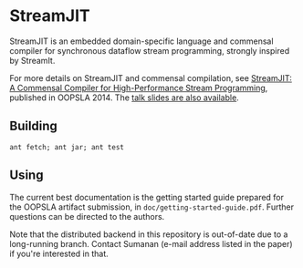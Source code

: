 StreamJIT
=========

StreamJIT is an embedded domain-specific language and commensal compiler
for synchronous dataflow stream programming, strongly inspired by
StreamIt.

For more details on StreamJIT and commensal compilation, see [StreamJIT: A
Commensal Compiler for High-Performance Stream Programming](http://groups.csail.mit.edu/commit/papers/2014/bosboom-oopsla14-commensal.pdf),
published in OOPSLA 2014.  The [talk slides are also available](http://groups.csail.mit.edu/commit/papers/2014/bosboom-oopsla14-commensal-slides.pdf).

Building
--------

`ant fetch; ant jar; ant test`

Using
-----

The current best documentation is the getting started guide prepared for 
the OOPSLA artifact submission, in `doc/getting-started-guide.pdf`.
Further questions can be directed to the authors.

Note that the distributed backend in this repository is out-of-date due to
a long-running branch.  Contact Sumanan (e-mail address listed in the paper)
if you're interested in that.
